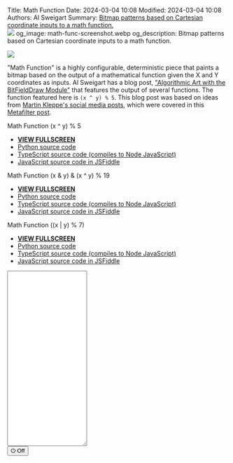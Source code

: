 Title: Math Function
Date: 2024-03-04 10:08
Modified: 2024-03-04 10:08
Authors: Al Sweigart
Summary: <a href="{filename}math-func.md">Bitmap patterns based on Cartesian coordinate inputs to a math function.<br><img src="{static}/images/math-func-screenshot.webp" style="max-width: 640px;"></a>
og_image: math-func-screenshot.webp
og_description: Bitmap patterns based on Cartesian coordinate inputs to a math function.

<img src="{static}/images/math-func-screenshot.webp" style="max-width: 640px;">

"Math Function" is a highly configurable, deterministic piece that paints a bitmap based on the output of a mathematical function given the X and Y coordinates as inputs. Al Sweigart has a blog post, ["Algorithmic Art with the BitFieldDraw Module"](https://inventwithpython.com/blog/2021/08/02/algorithmic-art-with-the-bitfielddraw-module/) that features the output of several functions. The function featured here is `(x ^ y) % 5`. This blog post was based on ideas from [Martin Kleppe's social media posts](https://threadreaderapp.com/thread/1378106731386040322?refresh=1627428184), which were covered in this [Metafilter post](https://www.metafilter.com/192164/Patterns).


Math Function (x ^ y) % 5

* **[VIEW FULLSCREEN](/static/mathfunc-fullscreen.html)**
* [Python source code](https://github.com/asweigart/scrollart/blob/main/python/mathfunc.py)
* [TypeScript source code (compiles to Node JavaScript)](https://github.com/asweigart/scrollart/blob/main/typescript/mathfunc.ts)
* [JavaScript source code in JSFiddle](https://jsfiddle.net/asweigart/du8bhgnx/)


Math Function (x & y) & (x ^ y) % 19

* **[VIEW FULLSCREEN](/static/mathfunc2-fullscreen.html)**
* [Python source code](https://github.com/asweigart/scrollart/blob/main/python/mathfunc2.py)
* [TypeScript source code (compiles to Node JavaScript)](https://github.com/asweigart/scrollart/blob/main/typescript/mathfunc2.ts)
* [JavaScript source code in JSFiddle](https://jsfiddle.net/asweigart/xdh8Lvny/)

Math Function ((x | y) % 7)

* **[VIEW FULLSCREEN](/static/mathfunc3-fullscreen.html)**
* [Python source code](https://github.com/asweigart/scrollart/blob/main/python/mathfunc3.py)
* [TypeScript source code (compiles to Node JavaScript)](https://github.com/asweigart/scrollart/blob/main/typescript/mathfunc3.ts)
* [JavaScript source code in JSFiddle](https://jsfiddle.net/asweigart/6L8s9cxt/)


<div><textarea id="bextOutput" readonly style="height: 400px;"></textarea><br /><button type="button" onclick="running = !running;">&#x23FB; Off</button></div>
<script src="/static/bext.js"></script><link rel="stylesheet" href="/static/bext.css">
<script>

bextRowBuffer = 256;  // Change this to whatever size you want, or -1 for infinite buffer.
const DELAY = 100;
let width = 220;

let running = true;
const FUNC = (x, y) => ((x ^ y) % 5) !== 0;
const TOP_BLOCK = String.fromCodePoint(9600);
const BOTTOM_BLOCK = String.fromCodePoint(9604);
const FULL_BLOCK = String.fromCodePoint(9608);
const EMPTY_BLOCK = ' ';


async function main() {
    let y = 0;
    while (running) {
        let line = '';
        for (let x = 0; x < width; x++) {
            let topBit = FUNC(x, y);
            let bottomBit = FUNC(x, y + 1);

            // Flipping the bits because I think they often look better this way:
            topBit = !topBit;
            bottomBit = !bottomBit;

            if (topBit && bottomBit) {
                line += FULL_BLOCK;
            } else if (topBit && !bottomBit) {
                line += TOP_BLOCK;
            } else if (!topBit && bottomBit) {
                line += BOTTOM_BLOCK;
            } else {
                line += ' ';
            }
        }
        print(line);
        y += 2;
        await sleep(DELAY);
    }
}

main();
</script>

